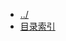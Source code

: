
[@id]: _sidebar.md 
[@title]: python
[@location]: docs/python/_sidebar.md
[@author]: leity
[@date]: 2021-08-14

* [../](README.md)
* [目录索引](python/README.md)
